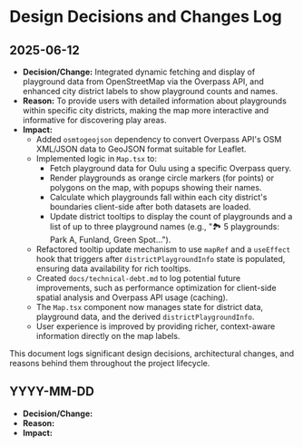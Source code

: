# Design Decisions and Changes Log

## 2025-06-12

- **Decision/Change:** Integrated dynamic fetching and display of playground data from OpenStreetMap via the Overpass API, and enhanced city district labels to show playground counts and names.
- **Reason:** To provide users with detailed information about playgrounds within specific city districts, making the map more interactive and informative for discovering play areas.
- **Impact:**
    - Added `osmtogeojson` dependency to convert Overpass API's OSM XML/JSON data to GeoJSON format suitable for Leaflet.
    - Implemented logic in `Map.tsx` to:
        - Fetch playground data for Oulu using a specific Overpass query.
        - Render playgrounds as orange circle markers (for points) or polygons on the map, with popups showing their names.
        - Calculate which playgrounds fall within each city district's boundaries client-side after both datasets are loaded.
        - Update district tooltips to display the count of playgrounds and a list of up to three playground names (e.g., "🏞️ 5 playgrounds: Park A, Funland, Green Spot...").
    - Refactored tooltip update mechanism to use `mapRef` and a `useEffect` hook that triggers after `districtPlaygroundInfo` state is populated, ensuring data availability for rich tooltips.
    - Created `docs/technical-debt.md` to log potential future improvements, such as performance optimization for client-side spatial analysis and Overpass API usage (caching).
    - The `Map.tsx` component now manages state for district data, playground data, and the derived `districtPlaygroundInfo`.
    - User experience is improved by providing richer, context-aware information directly on the map labels.

This document logs significant design decisions, architectural changes, and reasons behind them throughout the project lifecycle.

## YYYY-MM-DD

- **Decision/Change:** 
- **Reason:** 
- **Impact:** 

